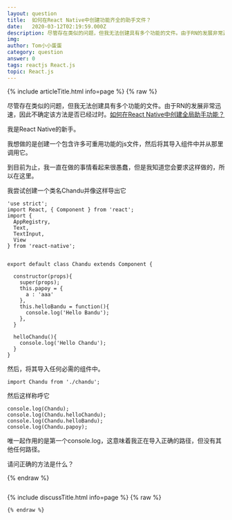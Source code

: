 ```yaml
---
layout: question
title:  如何在React Native中创建功能齐全的助手文件？
date:   2020-03-12T02:19:59.000Z
description: 尽管存在类似的问题，但我无法创建具有多个功能的文件。由于RN的发展非常迅速，因此不确定该方法是否已经过时。如何在React Native中创建全局助手功能...
img: 
author: Tom小小蛋蛋
category: question
answer: 0
tags: reactjs React.js
topic: React.js
---
```

<div class="article-root">
  <div class="article">
    {% include articleTitle.html info=page %}
    {% raw %}
    <div class="article-content"><p><font style="vertical-align: inherit;"><font style="vertical-align: inherit;">尽管存在类似的问题，但我无法创建具有多个功能的文件。</font><font style="vertical-align: inherit;">由于RN的发展非常迅速，因此不确定该方法是否已经过时。</font></font><a href="https://stackoverflow.com/questions/33539774/how-to-create-global-helper-function-in-react-native"><font style="vertical-align: inherit;"><font style="vertical-align: inherit;">如何在React Native中创建全局助手功能？</font></font></a> </p>

<p><font style="vertical-align: inherit;"><font style="vertical-align: inherit;">我是React Native的新手。 </font></font></p>

<p><font style="vertical-align: inherit;"><font style="vertical-align: inherit;">我想做的是创建一个包含许多可重用功能的js文件，然后将其导入组件中并从那里调用它。</font></font></p>

<p><font style="vertical-align: inherit;"><font style="vertical-align: inherit;">到目前为止，我一直在做的事情看起来很愚蠢，但是我知道您会要求这样做的，所以在这里。</font></font></p>

<p><font style="vertical-align: inherit;"><font style="vertical-align: inherit;">我尝试创建一个类名Chandu并像这样导出它</font></font></p>



<pre class="lang-js prettyprint-override"><code>'use strict';<font></font>
import React, { Component } from 'react';<font></font>
import {<font></font>
  AppRegistry,<font></font>
  Text,<font></font>
  TextInput,<font></font>
  View<font></font>
} from 'react-native';<font></font>
<font></font>
<font></font>
export default class Chandu extends Component {<font></font>
<font></font>
  constructor(props){<font></font>
    super(props);<font></font>
    this.papoy = {<font></font>
      a : 'aaa'<font></font>
    },<font></font>
    this.helloBandu = function(){<font></font>
      console.log('Hello Bandu');<font></font>
    },<font></font>
  }<font></font>
<font></font>
  helloChandu(){<font></font>
    console.log('Hello Chandu');<font></font>
  }<font></font>
}<font></font>
</code></pre>

<p><font style="vertical-align: inherit;"><font style="vertical-align: inherit;">然后，将其导入任何必需的组件中。</font></font></p>

<pre class="lang-js prettyprint-override"><code>import Chandu from './chandu';
</code></pre>

<p><font style="vertical-align: inherit;"><font style="vertical-align: inherit;">然后这样称呼它 </font></font></p>

<pre class="lang-js prettyprint-override"><code>console.log(Chandu);<font></font>
console.log(Chandu.helloChandu);<font></font>
console.log(Chandu.helloBandu);<font></font>
console.log(Chandu.papoy);<font></font>
</code></pre>

<p><font style="vertical-align: inherit;"><font style="vertical-align: inherit;">唯一起作用的是第一个console.log，这意味着我正在导入正确的路径，但没有其他任何路径。</font></font></p>

<p><font style="vertical-align: inherit;"><font style="vertical-align: inherit;">请问正确的方法是什么？</font></font></p></div>
    {% endraw %}
  </div>
  <p style="height: 0;width:0;overflow: hidden;"> 第871篇《如何在React Native中创建功能齐全的助手文件？》来自Winter(https://github.com/aiyld/aiyld.github.io)的站点</p>
  <div class="discuss-wrapper">
    {% include discussTitle.html info=page %}
    {% raw %}
    
    {% endraw %}
  </div>
<div>
